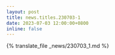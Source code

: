 ```yaml
---
layout: post
title: news.titles.230703-1
date: 2023-07-03 12:00:00+0800
inline: false
---
```


{% translate_file _news/230703_1.md %}

